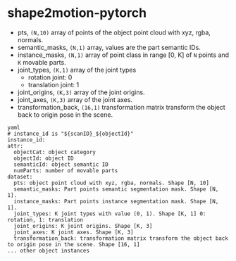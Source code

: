 # shape2motion-pytorch
* pts, `(N,10)` array of points of the object point cloud with xyz, rgba, normals.
* semantic_masks, `(N,1)` array, values are the part semantic IDs.
* instance_masks, `(N,1)` array of point class in range [0, K] of `N` points and `K` movable parts.
* joint_types, `(K,1)` array of the joint types
    * rotation joint: 0
    * translation joint: 1
* joint_origins, `(K,3)` array of the joint origins.
* joint_axes, `(K,3)` array of the joint axes.
* transformation_back, `(16,1)` transformation matrix transform the object back to origin pose in the scene.


```
yaml
# instance_id is "${scanID}_${objectId}"
instance_id:
attr:
  objectCat: object category
  objectId: object ID
  semanticId: object semantic ID
  numParts: number of movable parts
dataset:
  pts: object point cloud with xyz, rgba, normals. Shape [N, 10]
  semantic_masks: Part points semantic segmentation mask. Shape [N, 1].
  instance_masks: Part points instance segmentation mask. Shape [N, 1].
  joint_types: K joint types with value (0, 1). Shape [K, 1] 0: rotation, 1: translation
  joint_origins: K joint origins. Shape [K, 3]
  joint_axes: K joint axes. Shape [K, 3]
  transformation_back: transformation matrix transform the object back to origin pose in the scene. Shape [16, 1]
... other object instances
```
